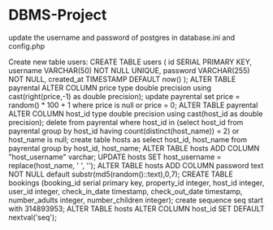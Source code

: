 # DBMS-Project

update the username and password of postgres in database.ini and config.php

Create new table users:
CREATE TABLE users (
    id SERIAL PRIMARY KEY,
    username VARCHAR(50) NOT NULL UNIQUE,
    password VARCHAR(255) NOT NULL,
    created_at TIMESTAMP DEFAULT now()
);
ALTER TABLE payrental ALTER COLUMN price type double precision using cast(right(price,-1) as double precision);
update payrental set price = random() * 100 + 1 where price is null or price = 0;
ALTER TABLE payrental ALTER COLUMN host_id type double precision using cast(host_id as double precision);
delete from payrental where host_id in (select host_id from payrental group by host_id having count(distinct(host_name)) = 2) or host_name is null;
create table hosts as select host_id, host_name from payrental group by host_id, host_name;
ALTER TABLE hosts ADD COLUMN "host_username" varchar;
UPDATE hosts SET host_username = replace(host_name, ' ', '');
ALTER TABLE hosts ADD COLUMN password text NOT NULL default substr(md5(random()::text),0,7);
CREATE TABLE bookings (booking_id serial primary key, property_id integer, host_id integer, user_id integer, check_in_date timestamp, check_out_date timestamp, number_adults integer, number_children integer);
create sequence seq start with 314893953;
ALTER TABLE hosts ALTER COLUMN host_id SET DEFAULT nextval('seq');

